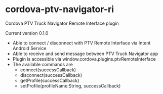 # cordova-ptv-navigator-ri
Cordova PTV Truck Navigator Remote Interface plugin

Current version 0.1.0
- Able to connect / disconnect with PTV Remote Interface via Intent Android Service
- Able to receive and send message between PTV Truck Navigator app
- Plugin is accessible via window.cordova.plugins.ptvRemoteInterface
- The available commands are
  - connect(successCallback)
  - disconnect(successCallback)
  - getProfile(successCallback)
  - setProfile(profileName:String, successCallback)
